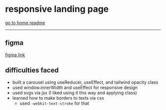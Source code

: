 # responsive landing page

[go to home readme](../README.md)

---

## figma

[figma link](https://www.figma.com/file/jFMIjQtTuVxV7ohTAWM1DL/e-commerce-web%2Fapp-design-(Community)?node-id=0%3A1&t=yWP7PwrgpGyMGbci-0)

## difficulties faced

- built a carousel using useReducer, useEffect, and tailwind opacity class
- used window.innerWidth and useEffect for responsive design
- used svgs via jsx (I liked using it this way and applying class)
- learned how to make borders to texts via css 
  - used `-webkit-text-stroke` for that
